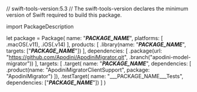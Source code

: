 // swift-tools-version:5.3
// The swift-tools-version declares the minimum version of Swift required to build this package.

import PackageDescription

let package = Package(
    name: "___PACKAGE_NAME___",
    platforms: [
        .macOS(.v11), .iOS(.v14)
    ],
    products: [
            .library(name: "___PACKAGE_NAME___", targets: ["___PACKAGE_NAME___"])
    ],
    dependencies: [
            .package(url: "https://github.com/Apodini/ApodiniMigrator.git", .branch("apodini-model-migrator"))
    ],
    targets: [
        .target(
            name: "___PACKAGE_NAME___",
            dependencies: [
                .product(name: "ApodiniMigratorClientSupport", package: "ApodiniMigrator")
            ]),
        .testTarget(
            name: "___PACKAGE_NAME___Tests",
            dependencies: ["___PACKAGE_NAME___"])
    ]
)
